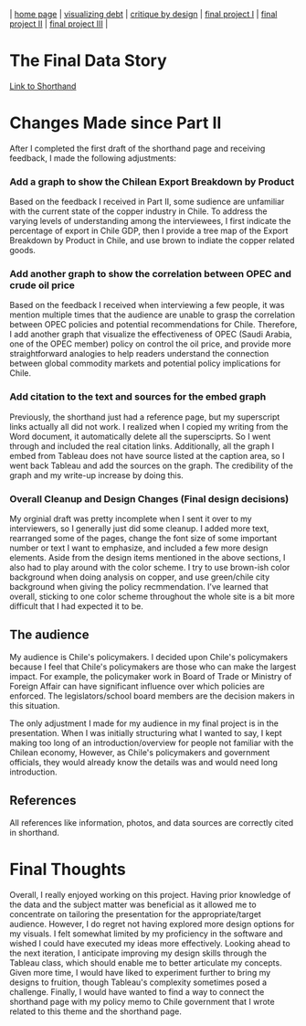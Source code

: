 | [home page](https://tinazhang1219.github.io/Tina-Zhang-Portfolio/) | [visualizing debt](visualizing-government-debt.md) | [critique by design](critique-by-design.md) | [final project I](final-project-part-one.md) | [final project II](final-project-part-two.md) | [final project III](final-project-part-three.md) |

# The Final Data Story
[Link to Shorthand](https://carnegiemellon.shorthandstories.com/43e4a580-c218-4020-ac60-757fa5ab5fc8/index.html)

# Changes Made since Part II
After I completed the first draft of the shorthand page and receiving feedback, I made the following adjustments:

### Add a graph to show the Chilean Export Breakdown by Product
Based on the feedback I received in Part II, some sudience are unfamiliar with the current state of the copper industry in Chile. To address the varying levels of understanding among the interviewees, I first indicate the percentage of export in Chile GDP, then I provide a tree map of the Export Breakdown by Product in Chile, and use brown to indiate the copper related goods.

### Add another graph to show the correlation between OPEC and crude oil price
Based on the feedback I received when interviewing a few people, it was mention multiple times that the audience are unable to grasp the correlation between OPEC policies and potential recommendations for Chile. Therefore, I add another graph that visualize the effectiveness of OPEC (Saudi Arabia, one of the OPEC member) policy on control the oil price, and provide more straightforward analogies to help readers understand the connection between global commodity markets and potential policy implications for Chile.

### Add citation to the text and sources for the embed graph
Previously, the shorthand just had a reference page, but my superscript links actually all did not work. I realized when I copied my writing from the Word document, it automatically delete all the supersciprts. So I went through and included the real citation links. Additionally, all the graph I embed from Tableau does not have source listed at the caption area, so I went back Tableau and add the sources on the graph. The credibility of the graph and my write-up increase by doing this.

### Overall Cleanup and Design Changes (Final design decisions)
My orginial draft was pretty incomplete when I sent it over to my interviewers, so I generally just did some cleanup. I added more text, rearranged some of the pages, change the font size of some important number or text I want to emphasize, and included a few more design elements. Aside from the design items mentioned in the above sections, I also had to play around with the color scheme. I try to use brown-ish color background when doing analysis on copper, and use green/chile city background when giving the policy recmmendation. I’ve learned that overall, sticking to one color scheme throughout the whole site is a bit more difficult that I had expected it to be.

## The audience
My audience is Chile's policymakers. I decided upon Chile's policymakers because I feel that Chile's policymakers are those who can make the largest impact. For example, the policymaker work in Board of Trade or Ministry of Foreign Affair can have significant influence over which policies are enforced. The legislators/school board members are the decision makers in this situation. 

The only adjustment I made for my audience in my final project is in the presentation. When I was initially structuring what I wanted to say, I kept making too long of an introduction/overview for people not familiar with the Chilean economy, However, as Chile's policymakers and government officials, they would already know the details was and would need long introduction.


## References
All references like information, photos, and data sources are correctly cited in shorthand.


# Final Thoughts
Overall, I really enjoyed working on this project. Having prior knowledge of the data and the subject matter was beneficial as it allowed me to concentrate on tailoring the presentation for the appropriate/target audience. However, I do regret not having explored more design options for my visuals. I felt somewhat limited by my proficiency in the software and wished I could have executed my ideas more effectively. Looking ahead to the next iteration, I anticipate improving my design skills through the Tableau class, which should enable me to better articulate my concepts. Given more time, I would have liked to experiment further to bring my designs to fruition, though Tableau's complexity sometimes posed a challenge. Finally, I would have wanted to find a way to connect the shorthand page with my policy memo to Chile government that I wrote related to this theme and the shorthand page.
